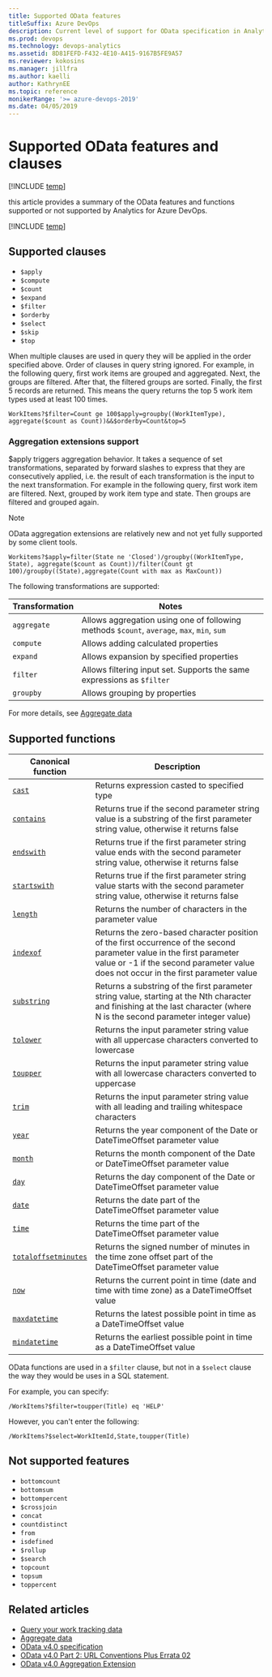 ```yaml
---
title: Supported OData features   
titleSuffix: Azure DevOps 
description: Current level of support for OData specification in Analytics
ms.prod: devops
ms.technology: devops-analytics
ms.assetid: 8D81FEFD-F432-4E10-A415-9167B5FE9A57 
ms.reviewer: kokosins
ms.manager: jillfra
ms.author: kaelli
author: KathrynEE
ms.topic: reference
monikerRange: '>= azure-devops-2019'
ms.date: 04/05/2019
---
```



# Supported OData features and clauses 

[!INCLUDE [temp](../_shared/version-azure-devops.md)]

this article provides a summary of the OData features and functions supported or not supported by Analytics for Azure DevOps.

[!INCLUDE [temp](../_shared/analytics-preview.md)]

<a id="clauses" />

## Supported clauses

- ```$apply``` 
- ```$compute``` 
- ```$count``` 
- ```$expand```  
- ```$filter```
- ```$orderby``` 
- ```$select``` 
- ```$skip```  
- ```$top```  


When multiple clauses are used in query they will be applied in the order specified above. Order of clauses in query string ignored. For example, in the following query, first work items are grouped and aggregated. Next, the groups are filtered. After that, the filtered groups are sorted. Finally, the first 5 records are returned. This means the query returns the top 5 work item types used at least 100 times.
``` 
WorkItems?$filter=Count ge 100$apply=groupby((WorkItemType), aggregate($count as Count))&&$orderby=Count&top=5
```


<a id="aggregation-extensions" />

### Aggregation extensions support

$apply triggers aggregation behavior. It takes a sequence of set transformations, separated by forward slashes to express that they are consecutively applied, i.e. the result of each transformation is the input to the next transformation. For example in the following query, first work item are filtered. Next, grouped by work item type and state. Then groups are filtered and grouped again.

> [!NOTE]  
> OData aggregation extensions are relatively new and not yet fully supported by some client tools. 

``` 
Workitems?$apply=filter(State ne 'Closed')/groupby((WorkItemType, State), aggregate($count as Count))/filter(Count gt 100)/groupby((State),aggregate(Count with max as MaxCount))  
``` 

The following transformations are supported:

| Transformation | Notes |
| ------------------ | ----------- |
| ```aggregate```  | Allows aggregation using one of following methods   ```$count```, ```average```, ```max```,  ```min```, ```sum```  |
| ```compute```  | Allows adding calculated properties |
| ```expand```  | Allows expansion by specified properties |
| ```filter```| Allows filtering input set. Supports the same expressions as ```$filter``` |  
| ```groupby```  | Allows grouping by properties |

For more details, see [Aggregate data](aggregated-data-analytics.md)

<a id="supported-functions"></a> 

## Supported functions

| Canonical function | Description |
| ------------------ | ----------- |  
| [```cast```](http://docs.oasis-open.org/odata/odata/v4.0/errata03/os/complete/part2-url-conventions/odata-v4.0-errata03-os-part2-url-conventions-complete.html#_Toc371341801) |  Returns expression casted to specified type  |  
| [```contains```](http://docs.oasis-open.org/odata/odata/v4.0/errata03/os/complete/part2-url-conventions/odata-v4.0-errata03-os-part2-url-conventions-complete.html#_Toc444868695) |  Returns true if the second parameter string value is a substring of the first parameter string value, otherwise it returns false  |  
| [```endswith```](http://docs.oasis-open.org/odata/odata/v4.0/errata03/os/complete/part2-url-conventions/odata-v4.0-errata03-os-part2-url-conventions-complete.html#_Toc371341774) | Returns true if the first parameter string value ends with the second parameter string value, otherwise it returns false |  
| [```startswith```](http://docs.oasis-open.org/odata/odata/v4.0/errata03/os/complete/part2-url-conventions/odata-v4.0-errata03-os-part2-url-conventions-complete.html#_Toc444868699) |  Returns true if the first parameter string value starts with the second parameter string value, otherwise it returns false |  
| [```length```](http://docs.oasis-open.org/odata/odata/v4.0/errata03/os/complete/part2-url-conventions/odata-v4.0-errata03-os-part2-url-conventions-complete.html#_Toc444868698) | Returns the number of characters in the parameter value | 
| [```indexof```](http://docs.oasis-open.org/odata/odata/v4.0/errata03/os/complete/part2-url-conventions/odata-v4.0-errata03-os-part2-url-conventions-complete.html#_Toc371341774) | Returns the zero-based character position of the first occurrence of the second parameter value in the first parameter value or -1 if the second parameter value does not occur in the first parameter value|  
| [```substring```](http://docs.oasis-open.org/odata/odata/v4.0/errata03/os/complete/part2-url-conventions/odata-v4.0-errata03-os-part2-url-conventions-complete.html#_Toc371341777) | Returns a substring of the first parameter string value, starting at the Nth character and finishing at the last character (where N is the second parameter integer value) |  
| [```tolower```](http://docs.oasis-open.org/odata/odata/v4.0/errata03/os/complete/part2-url-conventions/odata-v4.0-errata03-os-part2-url-conventions-complete.html#_Toc371341779) |  Returns the input parameter string value with all uppercase characters converted to lowercase  |  
| [```toupper```](http://docs.oasis-open.org/odata/odata/v4.0/errata03/os/complete/part2-url-conventions/odata-v4.0-errata03-os-part2-url-conventions-complete.html#_Toc371341780) |  Returns  the input parameter string value with all lowercase characters converted to uppercase |  
| [```trim```](http://docs.oasis-open.org/odata/odata/v4.0/errata03/os/complete/part2-url-conventions/odata-v4.0-errata03-os-part2-url-conventions-complete.html#_Toc371341781) |  Returns the input parameter string value with all leading and trailing whitespace characters |  
| [```year```](http://docs.oasis-open.org/odata/odata/v4.0/errata03/os/complete/part2-url-conventions/odata-v4.0-errata03-os-part2-url-conventions-complete.html#_Toc444868718) |  Returns the year component of the Date or DateTimeOffset parameter value |  
| [```month```](http://docs.oasis-open.org/odata/odata/v4.0/errata03/os/complete/part2-url-conventions/odata-v4.0-errata03-os-part2-url-conventions-complete.html#_Toc371341784) | Returns the month component of the Date or DateTimeOffset parameter value |  
| [```day```](http://docs.oasis-open.org/odata/odata/v4.0/errata03/os/complete/part2-url-conventions/odata-v4.0-errata03-os-part2-url-conventions-complete.html#_Toc444868706) |  Returns the day component of the Date or DateTimeOffset parameter value |  
| [```date```](http://docs.oasis-open.org/odata/odata/v4.0/errata03/os/complete/part2-url-conventions/odata-v4.0-errata03-os-part2-url-conventions-complete.html#_Toc371341790) | Returns the date part of the DateTimeOffset parameter value |  
| [```time```](http://docs.oasis-open.org/odata/odata/v4.0/errata03/os/complete/part2-url-conventions/odata-v4.0-errata03-os-part2-url-conventions-complete.html#_Toc444868715) |  Returns the time part of the DateTimeOffset parameter value |  
| [```totaloffsetminutes```](http://docs.oasis-open.org/odata/odata/v4.0/errata03/os/complete/part2-url-conventions/odata-v4.0-errata03-os-part2-url-conventions-complete.html#_Toc444868716) | Returns  the signed number of minutes in the time zone offset part of the DateTimeOffset parameter value |  
| [```now```](http://docs.oasis-open.org/odata/odata/v4.0/errata03/os/complete/part2-url-conventions/odata-v4.0-errata03-os-part2-url-conventions-complete.html#_Toc444868713) |  Returns the current point in time (date and time with time zone) as a DateTimeOffset value |  
| [```maxdatetime```](http://docs.oasis-open.org/odata/odata/v4.0/errata03/os/complete/part2-url-conventions/odata-v4.0-errata03-os-part2-url-conventions-complete.html#_Toc444868709) | Returns the latest possible point in time as a DateTimeOffset value |  
| [```mindatetime```](http://docs.oasis-open.org/odata/odata/v4.0/errata03/os/complete/part2-url-conventions/odata-v4.0-errata03-os-part2-url-conventions-complete.html#_Toc371341795) |  Returns the earliest possible point in time as a DateTimeOffset value |  


OData functions are used in a ```$filter``` clause, but not in a ```$select``` clause the way they would be uses in a SQL statement.  

For example, you can specify:  

```
/WorkItems?$filter=toupper(Title) eq 'HELP' 
```
However, you can't enter the following: 
```
/WorkItems?$select=WorkItemId,State,toupper(Title)
```  

<a id="unsupported" />

## Not supported features

- ```bottomcount```  
- ```bottomsum```  
- ```bottompercent``` 
- ```$crossjoin```  
- ```concat```   
- ```countdistinct```  
- ```from```
- ```isdefined```  
- ```$rollup```  
- ```$search```  
- ```topcount```  
- ```topsum```  
- ```toppercent```  


## Related articles  

- [Query your work tracking data](wit-analytics.md)  
- [Aggregate data](aggregated-data-analytics.md)
- [OData v4.0 specification](http://www.odata.org/documentation/)  
- [OData v4.0 Part 2: URL Conventions Plus Errata 02](http://docs.oasis-open.org/odata/odata/v4.0/errata02/os/complete/part2-url-conventions/odata-v4.0-errata02-os-part2-url-conventions-complete.html)
- [OData v4.0 Aggregation Extension](http://docs.oasis-open.org/odata/odata-data-aggregation-ext/v4.0/odata-data-aggregation-ext-v4.0.html)

